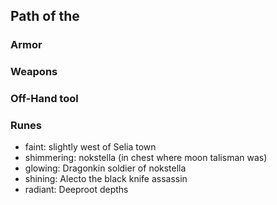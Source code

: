 ## Path of the

### Armor

### Weapons

### Off-Hand tool

### Runes
- faint: slightly west of Selia town
- shimmering: nokstella (in chest where moon talisman was)
- glowing: Dragonkin soldier of nokstella
- shining: Alecto the black knife assassin
- radiant: Deeproot depths
